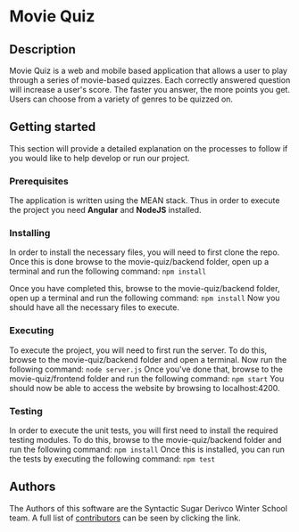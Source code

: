 # Movie Quiz
## Description
Movie Quiz is a web and mobile based application that allows a user to play through a series of movie-based quizzes. Each correctly answered question will increase a user's score. The faster you answer, the more points you get. Users can choose from a variety of genres to be quizzed on. 

## Getting started
This section will provide a detailed explanation on the processes to follow if you would like to help develop or run our project.

### Prerequisites
The application is written using the MEAN stack. Thus in order to execute the project you need **Angular** and **NodeJS** installed.

### Installing
In order to install the necessary files, you will need to first clone the repo. Once this is done browse to the movie-quiz/backend folder, open up a terminal and run the following command: ``` npm install ```

Once you have completed this, browse to the movie-quiz/backend folder, open up a terminal and run the following command: ``` npm install ```
Now you should have all the necessary files to execute.

### Executing
To execute the project, you will need to first run the server. To do this, browse to the movie-quiz/backend folder and open a terminal. Now run the following command: ``` node server.js ```
Once you've done that, browse to the movie-quiz/frontend folder and run the following command: ``` npm start ```
You should now be able to access the website by browsing to localhost:4200.


### Testing
In order to execute the unit tests, you will first need to install the required testing modules. To do this, browse to the movie-quiz/backend folder and run the following command: ``` npm install ```
Once this is installed, you can run the tests by executing the following command: ``` npm test ```

## Authors
The Authors of this software are the Syntactic Sugar Derivco Winter School team. A full list of [contributors](https://github.com/plethargy/movie-quiz/graphs/contributors) can be seen by clicking the link.
